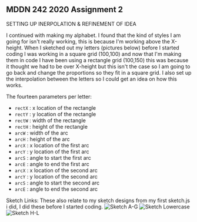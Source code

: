 ## MDDN 242 2020 Assignment 2
SETTING UP INERPOLATION & REFINEMENT OF IDEA

I continued with making my alphabet. I found that the kind of styles I am going for isn't really working, this is because I'm working above the X-height. When I sketched out my letters (pictures below) before I started coding I was working in a square grid (100,100) and now that I'm making them in code I have been using a rectangle grid (100,150) this was because it thought we had to be over X-height but this isn't the case so I am going to go back and change the proportions so they fit in a square grid. I also set up the interpolation between the letters so I could get an idea on how this works. 

The fourteen parameters per letter:
  * `rectX` : x location of the rectangle
  * `rectY` : y location of the rectangle
  * `rectW` : width of the rectangle
  * `rectH` : height of the rectangle
  * `arcW` : width of the arc
  * `arcH` : height of the arc
  * `arcX` : x location of the first arc
  * `arcY` : y location of the first arc
  * `arcS` : angle to start the first arc
  * `arcE` : angle to end the first arc
  * `arcX` : x location of the second arc
  * `arcY` : y location of the second arc
  * `arcS` : angle to start the second arc
  * `arcE` : angle to end the second arc


Sketch Links: 
These also relate to my sketch designs from my first sketch.js i did, I did these before I started coding. 
![Sketch A-G](HTTPS://ibb.co/VHf5ZwT)
![Sketch Lowercase](HTTPS://ibb.co/MVps3Tz)
![Sketch H-L](HTTPS://ibb.co/gMGxGhL)